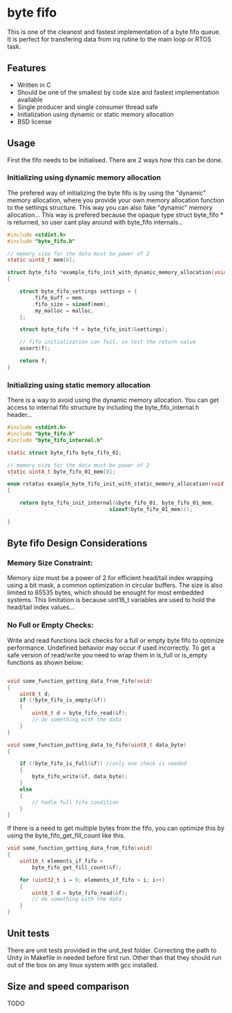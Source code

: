 # byte fifo
This is one of the cleanest and fastest implementation of a byte fifo queue.
It is perfect for transfering data from irq rutine to the main loop or RTOS task.

## Features
* Written in C
* Should be one of the smallest by code size and fastest implementation available
* Single producer and single consumer thread safe
* Initialization using dynamic or static memory allocation
* BSD license

## Usage

First the fifo needs to be initialised. There are 2 ways how this can be done.

### Initializing using dynamic memory allocation
The prefered way of initializing the byte fifo is by using the "dynamic" memory allocation,
where you provide your own memory allocation function to the settings structure. This way 
you can also fake "dynamic" memory allocation... This way is prefered because the opaque type struct byte_fifo * is returned, so user cant play around with byte_fifo internals...

``` c
#include <stdint.h>
#include "byte_fifo.h"

// memory size for the data must be power of 2
static uint8_t mem[8];

struct byte_fifo *example_fifo_init_with_dynamic_memory_allocation(void)
{

	struct byte_fifo_settings settings = {
		.fifo_buff = mem,
		.fifo_size = sizeof(mem),
		.my_malloc = malloc,
	};

    struct byte_fifo *f = byte_fifo_init(&settings);

    // fifo initialization can fail, so test the return value
    assert(f);

    return f;
}

```

### Initializing using static memory allocation
There is a way to avoid using the dynamic memory allocation. You can get access to internal
fifo structure by including the byte_fifo_internal.h header...

``` c
#include <stdint.h>
#include "byte_fifo.h"
#include "byte_fifo_internal.h"

static struct byte_fifo byte_fifo_01;

// memory size for the data must be power of 2
static uint8_t byte_fifo_01_mem[8];

enum rstatus example_byte_fifo_init_with_static_memory_allocation(void)
{

    return byte_fifo_init_internal(&byte_fifo_01, byte_fifo_01_mem, 
                                 sizeof(byte_fifo_01_mem)));

}

```

## Byte fifo Design Considerations

### Memory Size Constraint:

Memory size must be a power of 2 for efficient head/tail index
wrapping using a bit mask, a common optimization in circular
buffers. The size is also limited to 65535 bytes, which should be
enought for most embedded systems. This limitation is because uint16_t
variables are used to hold the head/tail index values...

### No Full or Empty Checks:

Write and read functions lack checks for a full or empty byte fifo to
optimize performance. Undefined behavior may occur if used
incorrectly. To get a safe version of read/write you need to wrap them
in is_full or is_empty functions as shown below:

``` c

void some_function_getting_data_from_fifo(void)
{
    uint8_t d;
    if (!byte_fifo_is_empty(&f))
    {
        uint8_t d = byte_fifo_read(&f);
        // do something with the data
    }
}

void some_function_putting_data_to_fifo(uint8_t data_byte)
{

    if (!byte_fifo_is_full(&f)) //only one check is needed
    {
        byte_fifo_write(&f, data_byte);
    }
    else
    {
        // hadle full fifo condition
    }
}

```

If there is a need to get multiple bytes from the fifo, you can
optimize this by using the byte_fifo_get_fill_count like this. 

``` c
void some_function_getting_data_from_fifo(void)
{
    uint16_t elements_if_fifo = 
        byte_fifo_get_fill_count(&f);

    for (uint32_t i = 0; elements_if_fifo > i; i++)
    {
        uint8_t d = byte_fifo_read(&f);
        // do something with the data
    }
}

```

## Unit tests
There are unit tests provided in the unit_test folder. 
Correcting the path to Unity in Makefile in needed before first
run. Other than that they should run out of the box on any linux
system with gcc installed. 

## Size and speed comparison
TODO



